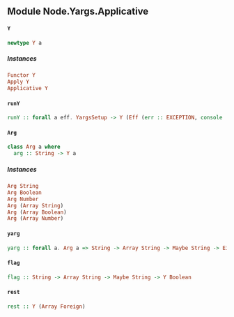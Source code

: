 ## Module Node.Yargs.Applicative

#### `Y`

``` purescript
newtype Y a
```

##### Instances
``` purescript
Functor Y
Apply Y
Applicative Y
```

#### `runY`

``` purescript
runY :: forall a eff. YargsSetup -> Y (Eff (err :: EXCEPTION, console :: CONSOLE | eff) a) -> Eff (err :: EXCEPTION, console :: CONSOLE | eff) a
```

#### `Arg`

``` purescript
class Arg a where
  arg :: String -> Y a
```

##### Instances
``` purescript
Arg String
Arg Boolean
Arg Number
Arg (Array String)
Arg (Array Boolean)
Arg (Array Number)
```

#### `yarg`

``` purescript
yarg :: forall a. Arg a => String -> Array String -> Maybe String -> Either a String -> Boolean -> Y a
```

#### `flag`

``` purescript
flag :: String -> Array String -> Maybe String -> Y Boolean
```

#### `rest`

``` purescript
rest :: Y (Array Foreign)
```


